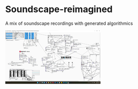 # Soundscape-reimagined
A mix of soundscape recordings with generated algorithmics 
<p><img src = "/screenshot/scrnshot.jpg" alt="scrnshot" width = "300"></p>
